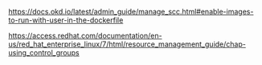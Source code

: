 

https://docs.okd.io/latest/admin_guide/manage_scc.html#enable-images-to-run-with-user-in-the-dockerfile


https://access.redhat.com/documentation/en-us/red_hat_enterprise_linux/7/html/resource_management_guide/chap-using_control_groups
